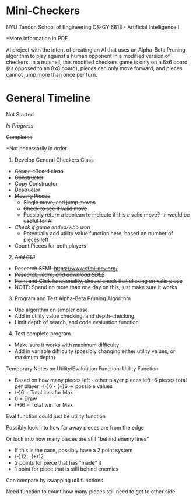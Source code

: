 # Mini-Checkers
NYU Tandon School of Engineering
CS-GY 6613 - Artificial Intelligence I

*More information in PDF

AI project with the intent of creating an AI that uses an Alpha-Beta Pruning algorithm to play against a human opponent in a modified version of checkers.  In a nutshell, this modified checkers game is only on a 6x6 board (as opposed to an 8x8 board), pieces can only move forward, and pieces cannot jump more than once per turn.  

# General Timeline

Not Started

*In Progress*

~~Completed~~

*Not necessarily in order
1. Develop General Checkers Class
  - ~~Create cBoard class~~
  - ~~Constructor~~
  - Copy Constructor
  - ~~Destructor~~
  - ~~Moving Pieces~~
    - ~~Single move, and jump moves~~
    - ~~Check to see if valid move~~
    - ~~Possibly return a boolean to indicate if it is a valid move? -> would be useful for AI~~
  - *Check if game ended/who won*
    - Potentially add utility value function here, based on number of pieces left
  - ~~Count Pieces for both players~~
2. ~~*Add GUI*~~
  - ~~Research SFML
    https://www.sfml-dev.org/~~
  - ~~*Research, learn, and download SDL2*~~
  - ~~Point and Click functionality, should check that clicking on valid piece~~
  - NOTE: Spend no more than one day on this, just make sure it works
3. Program and Test Alpha-Beta Pruning Algorithm
  - Use algorithm on simpler case
  - Add in utility value checking, and depth-checking
  - Limit depth of search, and code evaluation function
4. Test complete program
  - Make sure it works with maximum difficulty
  - Add in variable difficulty (possibly changing either utility values, or maximum depth)
  
  Temporary Notes on Utility/Evaluation Function:
  Utility Function
- Based on how many pieces left - other player pieces left
-6 pieces total per player
-(-)6 - (+)6 => possible values
- (-)6 = Total loss for Max
- 0    = Draw
- (+)6 = Total win for Max

Eval function could just be utility function

Possibly look into how far away pieces are from the edge

Or look into how many pieces are still "behind enemy lines"
- If this is the case, possibly have a 2 point system
- (-)12 - (+)12
- 2 points for piece that has "made" it
- 1 point for piece that is still behind enemies

Can compare by swapping util functions

Need function to count how many pieces still need to get to other side
